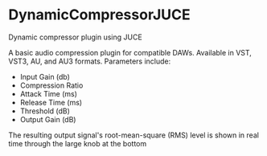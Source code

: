 # DynamicCompressorJUCE
Dynamic compressor plugin using JUCE

A basic audio compression plugin for compatible DAWs. Available in VST, VST3, AU, and AU3 formats. Parameters include:

- Input Gain (db)
- Compression Ratio
- Attack Time (ms)
- Release Time (ms)
- Threshold (dB)
- Output Gain (dB)

The resulting output signal's root-mean-square (RMS) level is shown in real time through the large knob at the bottom
